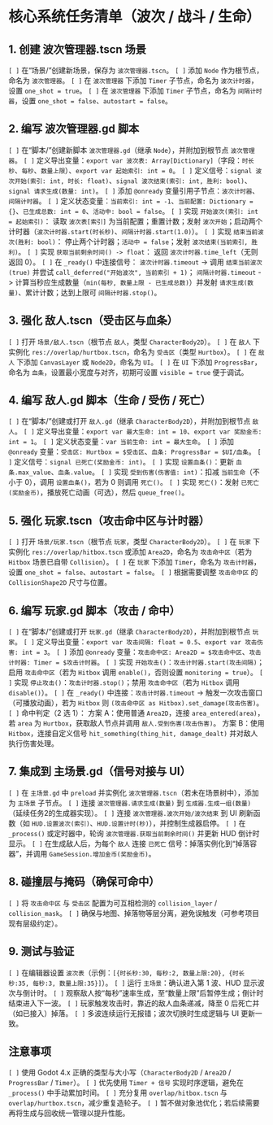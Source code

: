 # 核心系统任务清单（波次 / 战斗 / 生命）

## 1. 创建 波次管理器.tscn 场景

   `[ ]` 在“场景/”创建新场景，保存为 `波次管理器.tscn`。
   `[ ]` 添加 `Node` 作为根节点，命名为 `波次管理器`。
   `[ ]` 在 `波次管理器` 下添加 `Timer` 子节点，命名为 `波次计时器`，设置 `one_shot = true`。
   `[ ]` 在 `波次管理器` 下添加 `Timer` 子节点，命名为 `间隔计时器`，设置 `one_shot = false`、`autostart = false`。

## 2. 编写 波次管理器.gd 脚本

   `[ ]` 在“脚本/”创建新脚本 `波次管理器.gd`（继承 `Node`），并附加到根节点 `波次管理器`。
       `[ ]` 定义导出变量：`export var 波次表: Array[Dictionary]`（字段：`时长秒`、`每秒`、`数量上限`）、`export var 起始索引: int = 0`。
       `[ ]` 定义信号：`signal 波次开始(索引: int, 时长: float)`、`signal 波次结束(索引: int, 胜利: bool)`、`signal 请求生成(数量: int)`。
       `[ ]` 添加 `@onready` 变量引用子节点：`波次计时器`、`间隔计时器`。
       `[ ]` 定义状态变量：`当前索引: int = -1`、`当前配置: Dictionary = {}`、`已生成总数: int = 0`、`活动中: bool = false`。
       `[ ]` 实现 `开始波次(索引: int = 起始索引)`：
           读取 `波次表[索引]` 为当前配置；重置计数；发射 `波次开始`；启动两个计时器（`波次计时器.start(时长秒)`、`间隔计时器.start(1.0)`）。
       `[ ]` 实现 `结束当前波次(胜利: bool)`：
           停止两个计时器；`活动中 = false`；发射 `波次结束(当前索引, 胜利)`。
       `[ ]` 实现 `获取当前剩余时间() -> float`：
           返回 `波次计时器.time_left`（无则返回 0）。
       `[ ]` 在 `_ready()` 中连接信号：
           `波次计时器.timeout` -> 调用 `结束当前波次(true)` 并尝试 `call_deferred("开始波次", 当前索引 + 1)`；
           `间隔计时器.timeout` -> 计算当秒应生成数量（`min(每秒, 数量上限 - 已生成总数)`）并发射 `请求生成(数量)`、累计计数；达到上限可 `间隔计时器.stop()`。

## 3. 强化 敌人.tscn（受击区与血条）

   `[ ]` 打开 `场景/敌人.tscn`（根节点 `敌人`，类型 `CharacterBody2D`）。
   `[ ]` 在 `敌人` 下实例化 `res://overlap/hurtbox.tscn`，命名为 `受击区`（类型 `Hurtbox`）。
   `[ ]` 在 `敌人` 下添加 `CanvasLayer` 或 `Node2D`，命名为 `UI`。
   `[ ]` 在 `UI` 下添加 `ProgressBar`，命名为 `血条`，设置最小宽度与对齐，初期可设置 `visible = true` 便于调试。

## 4. 编写 敌人.gd 脚本（生命 / 受伤 / 死亡）

   `[ ]` 在“脚本/”创建或打开 `敌人.gd`（继承 `CharacterBody2D`），并附加到根节点 `敌人`。
       `[ ]` 定义导出变量：`export var 最大生命: int = 10`、`export var 奖励金币: int = 1`。
       `[ ]` 定义状态变量：`var 当前生命: int = 最大生命`。
       `[ ]` 添加 `@onready` 变量：`受击区: Hurtbox = $受击区`、`血条: ProgressBar = $UI/血条`。
       `[ ]` 定义信号：`signal 已死亡(奖励金币: int)`。
       `[ ]` 实现 `设置血条()`：更新 `血条.max_value`、`血条.value`。
       `[ ]` 实现 `受到伤害(伤害值: int)`：扣减 `当前生命`（不小于 0），调用 `设置血条()`，若为 0 则调用 `死亡()`。
       `[ ]` 实现 `死亡()`：发射 `已死亡(奖励金币)`，播放死亡动画（可选），然后 `queue_free()`。

## 5. 强化 玩家.tscn（攻击命中区与计时器）

   `[ ]` 打开 `场景/玩家.tscn`（根节点 `玩家`，类型 `CharacterBody2D`）。
   `[ ]` 在 `玩家` 下实例化 `res://overlap/hitbox.tscn` 或添加 `Area2D`，命名为 `攻击命中区`（若为 `Hitbox` 场景已自带 `Collision`）。
   `[ ]` 在 `玩家` 下添加 `Timer`，命名为 `攻击计时器`，设置 `one_shot = false`、`autostart = false`。
   `[ ]` 根据需要调整 `攻击命中区` 的 `CollisionShape2D` 尺寸与位置。

## 6. 编写 玩家.gd 脚本（攻击 / 命中）

   `[ ]` 在“脚本/”创建或打开 `玩家.gd`（继承 `CharacterBody2D`），并附加到根节点 `玩家`。
       `[ ]` 定义导出变量：`export var 攻击间隔: float = 0.5`、`export var 攻击伤害: int = 3`。
       `[ ]` 添加 `@onready` 变量：`攻击命中区: Area2D = $攻击命中区`、`攻击计时器: Timer = $攻击计时器`。
       `[ ]` 实现 `开始攻击()`：`攻击计时器.start(攻击间隔)`；启用 `攻击命中区`（若为 `Hitbox` 调用 `enable()`，否则设置 `monitoring = true`）。
       `[ ]` 实现 `停止攻击()`：`攻击计时器.stop()`；禁用 `攻击命中区`（若为 `Hitbox` 调用 `disable()`）。
       `[ ]` 在 `_ready()` 中连接：`攻击计时器.timeout` -> 触发一次攻击窗口（可播放动画），若为 `Hitbox` 则 `(攻击命中区 as Hitbox).set_damage(攻击伤害)`。
       `[ ]` 命中判定（2 选 1）：
           方案 A：使用普通 `Area2D`，连接 `area_entered(area)`，若 `area` 为 `Hurtbox`，获取敌人节点并调用 `敌人.受到伤害(攻击伤害)`。
           方案 B：使用 `Hitbox`，连接自定义信号 `hit_something(thing_hit, damage_dealt)` 并对敌人执行伤害处理。

## 7. 集成到 主场景.gd（信号对接与 UI）

   `[ ]` 在 `主场景.gd` 中 `preload` 并实例化 `波次管理器.tscn`（若未在场景树中），添加为 `主场景` 子节点。
   `[ ]` 连接 `波次管理器.请求生成(数量)` 到 `生成器.生成一组(数量)`（延续任务2的生成器实现）。
   `[ ]` 连接 `波次管理器.波次开始/波次结束` 到 UI 刷新函数（如 `HUD.设置波次(索引)`、`HUD.设置计时(秒)`），并控制生成器启停。
   `[ ]` 在 `_process()` 或定时器中，轮询 `波次管理器.获取当前剩余时间()` 并更新 HUD 倒计时显示。
   `[ ]` 在生成敌人后，为每个 `敌人` 连接 `已死亡` 信号：掉落实例化到“掉落容器”，并调用 `GameSession.增加金币(奖励金币)`。

## 8. 碰撞层与掩码（确保可命中）

   `[ ]` 将 `攻击命中区` 与 `受击区` 配置为可互相检测的 `collision_layer` / `collision_mask`。
   `[ ]` 确保与地图、掉落物等层分离，避免误触发（可参考项目现有层级约定）。

## 9. 测试与验证

   `[ ]` 在编辑器设置 `波次表`（示例：`[{时长秒:30, 每秒:2, 数量上限:20}, {时长秒:35, 每秒:3, 数量上限:35}]`）。
   `[ ]` 运行 `主场景`：确认进入第 1 波、HUD 显示波次与倒计时。
   `[ ]` 观察敌人按“每秒”速率生成，至“数量上限”后暂停生成；倒计时结束进入下一波。
   `[ ]` 玩家触发攻击时，靠近的敌人血条递减，降至 0 后死亡并（如已接入）掉落。
   `[ ]` 多波连续运行无报错；波次切换时生成逻辑与 UI 更新一致。

## 注意事项

   `[ ]` 使用 Godot 4.x 正确的类型与大小写（`CharacterBody2D` / `Area2D` / `ProgressBar` / `Timer`）。
   `[ ]` 优先使用 `Timer + 信号` 实现时序逻辑，避免在 `_process()` 中手动累加时间。
   `[ ]` 充分复用 `overlap/hitbox.tscn` 与 `overlap/hurtbox.tscn`，减少重复造轮子。
   `[ ]` 暂不做对象池优化；若后续需要再将生成与回收统一管理以提升性能。
